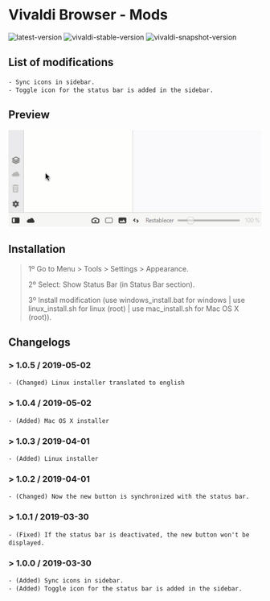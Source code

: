 # Vivaldi Browser - Mods

![latest-version](https://img.shields.io/badge/Latest%20Version-1.0.5-brightgreen.svg)
![vivaldi-stable-version](https://img.shields.io/badge/Vivaldi%20Stable%20Version-2.5.1525.43-brightgreen.svg)
![vivaldi-snapshot-version](https://img.shields.io/badge/Vivaldi%20Snapshot%20Version-2.6.1546.4-lightgrey.svg)

## List of modifications

    - Sync icons in sidebar.
    - Toggle icon for the status bar is added in the sidebar.

## Preview

![preview](./preview.gif)

## Installation

> 1º Go to Menu > Tools > Settings > Appearance.
>
> 2º Select: Show Status Bar (in Status Bar section).
>
> 3º Install modification (use windows_install.bat for windows | use linux_install.sh for linux (root) | use mac_install.sh for Mac OS X (root)).

## Changelogs

### > 1.0.5 / 2019-05-02

    - (Changed) Linux installer translated to english

### > 1.0.4 / 2019-05-02

    - (Added) Mac OS X installer

### > 1.0.3 / 2019-04-01

    - (Added) Linux installer

### > 1.0.2 / 2019-04-01

    - (Changed) Now the new button is synchronized with the status bar.

### > 1.0.1 / 2019-03-30

    - (Fixed) If the status bar is deactivated, the new button won't be displayed.

### > 1.0.0 / 2019-03-30

    - (Added) Sync icons in sidebar.
    - (Added) Toggle icon for the status bar is added in the sidebar.